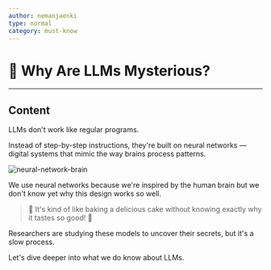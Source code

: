 ```yaml
---
author: nemanjaenki
type: normal
category: must-know
---
```


# 🤔 Why Are LLMs Mysterious?

---

## Content

LLMs don't work like regular programs.

Instead of step-by-step instructions, they're built on neural networks — digital systems that mimic the way brains process patterns.

![neural-network-brain](https://img.enkipro.com/a6442e9a10c97b0ae0dba7a49804bc5a.gif)

We use neural networks because we're inspired by the human brain but we don't know yet why this design works so well.

> 🍰 It's kind of like baking a delicious cake without knowing exactly why it tastes so good! 🤤

Researchers are studying these models to uncover their secrets, but it's a slow process.

Let's dive deeper into what we do know about LLMs.
